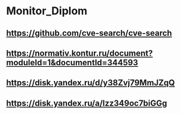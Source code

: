 # Monitor_Diplom
## https://github.com/cve-search/cve-search

## https://normativ.kontur.ru/document?moduleId=1&documentId=344593

## https://disk.yandex.ru/d/y38Zvj79MmJZqQ

## https://disk.yandex.ru/a/Izz349oc7biGGg
